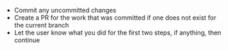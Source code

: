 - Commit any uncommitted changes
- Create a PR for the work that was committed if one does not exist for the current branch
- Let the user know what you did for the first two steps, if anything, then continue
